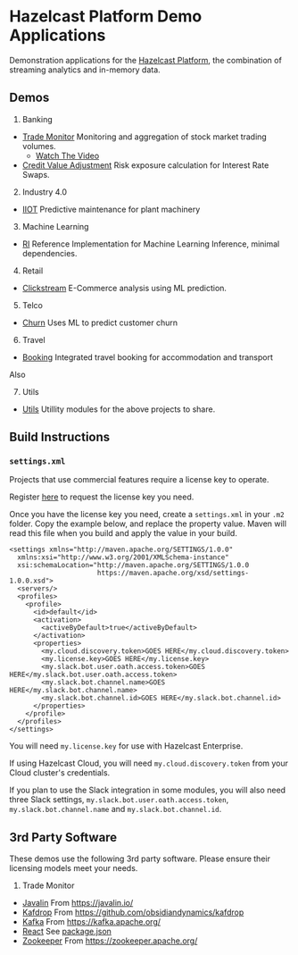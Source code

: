 # Hazelcast Platform Demo Applications

Demonstration applications for the [Hazelcast Platform](https://hazelcast.com/products/hazelcast-platform/), the combination
of streaming analytics and in-memory data.

## Demos

1. Banking
  * [Trade Monitor](./banking/trade-monitor) Monitoring and aggregation of stock market trading volumes.
    * [Watch The Video](https://hazelcast.com/resources/continuous-query-with-drill-down-demo/)
  * [Credit Value Adjustment](./banking/credit-value-adjustment) Risk exposure calculation for Interest Rate Swaps.
2. Industry 4.0
  * [IIOT](./industry/iiot) Predictive maintenance for plant machinery
3. Machine Learning
  * [RI](./ml/ml-ri) Reference Implementation for Machine Learning Inference, minimal dependencies.
4. Retail
  * [Clickstream](./retail/clickstream) E-Commerce analysis using ML prediction.
5. Telco
  * [Churn](./telco/churn) Uses ML to predict customer churn
6. Travel
  * [Booking](./travel/booking) Integrated travel booking for accommodation and transport

Also

7. Utils
  * [Utils](./utils) Utillity modules for the above projects to share.

## Build Instructions

### `settings.xml`

Projects that use commercial features require a license key to operate. 

Register [here](https://hazelcast.com/contact/) to request the license key you need.

Once you have the license key you need, create a `settings.xml` in your `.m2` folder. Copy
the example below, and replace the property value. Maven will read this file when you build
and apply the value in your build.

```
<settings xmlns="http://maven.apache.org/SETTINGS/1.0.0"
  xmlns:xsi="http://www.w3.org/2001/XMLSchema-instance"
  xsi:schemaLocation="http://maven.apache.org/SETTINGS/1.0.0
                      https://maven.apache.org/xsd/settings-1.0.0.xsd">
  <servers/>
  <profiles>
    <profile>
      <id>default</id>
      <activation>
        <activeByDefault>true</activeByDefault>
      </activation>
      <properties>
        <my.cloud.discovery.token>GOES HERE</my.cloud.discovery.token>
        <my.license.key>GOES HERE</my.license.key>
        <my.slack.bot.user.oath.access.token>GOES HERE</my.slack.bot.user.oath.access.token>
        <my.slack.bot.channel.name>GOES HERE</my.slack.bot.channel.name>
        <my.slack.bot.channel.id>GOES HERE</my.slack.bot.channel.id>
      </properties>
    </profile>
  </profiles>
</settings>
```

You will need `my.license.key` for use with Hazelcast Enterprise.

If using Hazelcast Cloud, you will need `my.cloud.discovery.token` from your Cloud cluster's credentials.

If you plan to use the Slack integration in some modules, you will also need three Slack settings,
`my.slack.bot.user.oath.access.token`, `my.slack.bot.channel.name` and `my.slack.bot.channel.id`.


## 3rd Party Software

These demos use the following 3rd party software. Please ensure their licensing models meet your needs.

1. Trade Monitor
* [Javalin](./banking/trade-monitor/webapp) From https://javalin.io/
* [Kafdrop](./banking/trade-monitor/kafdrop) From https://github.com/obsidiandynamics/kafdrop
* [Kafka](./banking/trade-monitor/kafka-broker) From https://kafka.apache.org/
* [React](./banking/trade-monitor/webapp/src/main/app/package.json) See [package.json](./banking/trade-monitor/webapp/src/main/app/package.json)
* [Zookeeper](./banking/trade-monitor/zookeeper) From https://zookeeper.apache.org/
